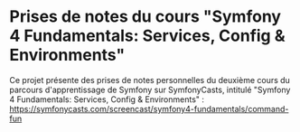 # Prises de notes du cours "Symfony 4 Fundamentals: Services, Config & Environments"

Ce projet présente des prises de notes personnelles du deuxième cours du parcours
d'apprentissage de Symfony sur SymfonyCasts, intitulé  "Symfony 4 Fundamentals: Services, Config & Environments" : https://symfonycasts.com/screencast/symfony4-fundamentals/command-fun
